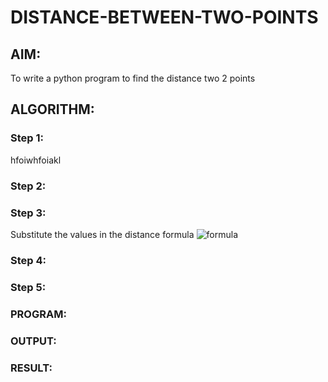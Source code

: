 # DISTANCE-BETWEEN-TWO-POINTS

## AIM:
To write a python program to find the distance two 2 points
## ALGORITHM:
### Step 1: 
hfoiwhfoiakl
### Step 2: 
### Step 3: 
Substitute the values in the distance formula  ![formula](/formula.jpg)
### Step 4: 
### Step 5: 
### PROGRAM:
  


### OUTPUT:


### RESULT:
